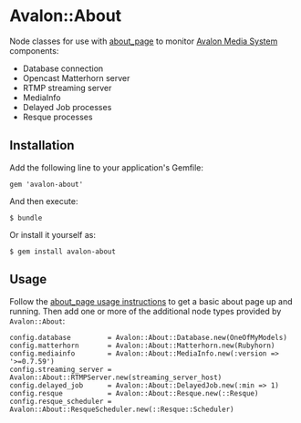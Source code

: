 # Avalon::About

Node classes for use with [about_page](https://github.com/sul-dlss/about_page) to
monitor [Avalon Media System](https://github.com/avalonmediasystem/avalon) components:

* Database connection
* Opencast Matterhorn server
* RTMP streaming server
* MediaInfo
* Delayed Job processes
* Resque processes

## Installation

Add the following line to your application's Gemfile:

    gem 'avalon-about'

And then execute:

    $ bundle

Or install it yourself as:

    $ gem install avalon-about

## Usage

Follow the [about_page usage instructions](https://github.com/sul-dlss/about_page/blob/master/README.md) to get a basic about page up and running. Then add one or more
of the additional node types provided by `Avalon::About`:

    config.database         = Avalon::About::Database.new(OneOfMyModels)
    config.matterhorn       = Avalon::About::Matterhorn.new(Rubyhorn)
    config.mediainfo        = Avalon::About::MediaInfo.new(:version => '>=0.7.59')
    config.streaming_server = Avalon::About::RTMPServer.new(streaming_server_host)
    config.delayed_job      = Avalon::About::DelayedJob.new(:min => 1)
    config.resque           = Avalon::About::Resque.new(::Resque)
    config.resque_scheduler = Avalon::About::ResqueScheduler.new(::Resque::Scheduler)
